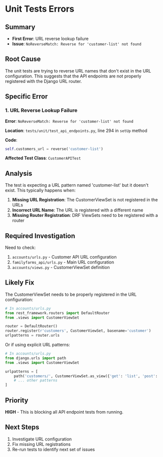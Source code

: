 # Unit Tests Errors

## Summary
- **First Error**: URL reverse lookup failure
- **Issue**: `NoReverseMatch: Reverse for 'customer-list' not found`

## Root Cause
The unit tests are trying to reverse URL names that don't exist in the URL configuration. This suggests that the API endpoints are not properly registered with the Django URL router.

## Specific Error

### 1. URL Reverse Lookup Failure
**Error**: `NoReverseMatch: Reverse for 'customer-list' not found`

**Location**: `tests/unit/test_api_endpoints.py`, line 294 in `setUp` method

**Code**:
```python
self.customers_url = reverse('customer-list')
```

**Affected Test Class**: `CustomerAPITest`

## Analysis
The test is expecting a URL pattern named 'customer-list' but it doesn't exist. This typically happens when:

1. **Missing URL Registration**: The CustomerViewSet is not registered in the URLs
2. **Incorrect URL Name**: The URL is registered with a different name
3. **Missing Router Registration**: DRF ViewSets need to be registered with a router

## Required Investigation
Need to check:
1. `accounts/urls.py` - Customer API URL configuration
2. `familyfarms_api/urls.py` - Main URL configuration
3. `accounts/views.py` - CustomerViewSet definition

## Likely Fix
The CustomerViewSet needs to be properly registered in the URL configuration:

```python
# In accounts/urls.py
from rest_framework.routers import DefaultRouter
from .views import CustomerViewSet

router = DefaultRouter()
router.register(r'customers', CustomerViewSet, basename='customer')
urlpatterns = router.urls
```

Or if using explicit URL patterns:
```python
# In accounts/urls.py
from django.urls import path
from .views import CustomerViewSet

urlpatterns = [
    path('customers/', CustomerViewSet.as_view({'get': 'list', 'post': 'create'}), name='customer-list'),
    # ... other patterns
]
```

## Priority
**HIGH** - This is blocking all API endpoint tests from running.

## Next Steps
1. Investigate URL configuration
2. Fix missing URL registrations
3. Re-run tests to identify next set of issues
